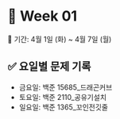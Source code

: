 ﻿# 📘 Week 01

<!-- 기간 시작 -->
📆 기간: 4월 1일 (화) ~ 4월 7일 (월)
<!-- 기간 끝 -->

<!-- 요일별 기록 시작 -->
## ✅ 요일별 문제 기록
- 금요일: 백준 15685_드래곤커브
- 토요일: 백준 2110_공유기설치
- 일요일: 백준 1365_꼬인전깃줄
<!-- 요일별 기록 끝 -->
